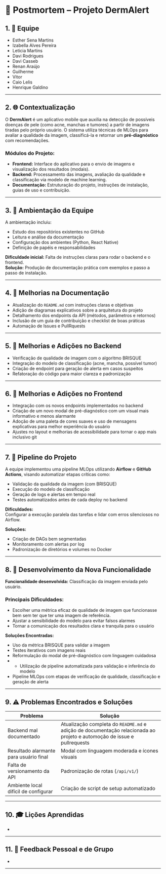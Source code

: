 # 🧠 Postmortem – Projeto DermAlert

## 1. 👥 Equipe

- Esther Sena Martins  
- Izabella Alves Pereira
- Leticia Martins
- Davi Rodrigues
- Davi Casseb
- Renan Araújo
- Guilherme
- Vitor
- Caio Lelis
- Henrique Galdino

---

## 2. 🌐 Contextualização

O **DermAlert** é um aplicativo mobile que auxilia na detecção de possíveis doenças de pele (como acne, manchas e tumores) a partir de imagens tiradas pelo próprio usuário. O sistema utiliza técnicas de MLOps para avaliar a qualidade da imagem, classificá-la e retornar um **pré-diagnóstico** com recomendações.

### Módulos do Projeto:
- **Frontend:** Interface do aplicativo para o envio de imagens e visualização dos resultados (modais).
- **Backend:** Processamento das imagens, avaliação da qualidade e classificação via modelo de machine learning.
- **Documentação:** Estruturação do projeto, instruções de instalação, guias de uso e contribuição.

---

## 3. 🧭 Ambientação da Equipe

A ambientação incluiu:
- Estudo dos repositórios existentes no GitHub
- Leitura e análise da documentação
- Configuração dos ambientes (Python, React Native)
- Definição de papéis e responsabilidades

**Dificuldade inicial:** Falta de instruções claras para rodar o backend e o frontend.  
**Solução:** Produção de documentação prática com exemplos e passo a passo de instalação.

---

## 4. 📄 Melhorias na Documentação

- Atualização do `README.md` com instruções claras e objetivas
- Adição de diagramas explicativos sobre a arquitetura do projeto
- Detalhamento dos endpoints da API (métodos, parâmetros e retornos)
- Inclusão de um guia de contribuição e checklist de boas práticas
- Automação de Issues e PullRquests

---

## 5. 🧠 Melhorias e Adições no Backend

- Verificação de qualidade de imagem com o algoritmo BRISQUE
- Integração do modelo de classificação (acne, mancha, possível tumor)
- Criação de endpoint para geração de alerta em casos suspeitos
- Refatoração do código para maior clareza e padronização

---

## 6. 📱 Melhorias e Adições no Frontend

- Integração com os novos endpoints implementados no backend
- Criação de um novo modal de pré-diagnóstico com um visual mais informativo e menos alarmante
- Adoção de uma paleta de cores suaves e uso de mensagens explicativas para melhor experiência do usuário
- Ajustes no layout e melhorias de acessibilidade para tornar o app mais inclusivo
git 
---
## 7. 🔄 Pipeline do Projeto

A equipe implementou uma pipeline MLOps utilizando **Airflow** e **GitHub Actions**, visando automatizar etapas críticas como:

- Validação da qualidade da imagem (com BRISQUE)
- Execução do modelo de classificação
- Geração de logs e alertas em tempo real
- Testes automatizados antes de cada deploy no backend

**Dificuldades:**  
Configurar a execução paralela das tarefas e lidar com erros silenciosos no Airflow.

**Soluções:**  
- Criação de DAGs bem segmentadas
- Monitoramento com alertas por log
- Padronização de diretórios e volumes no Docker

---

## 8. 🧩 Desenvolvimento da Nova Funcionalidade

**Funcionalidade desenvolvida:** Classificação da imagem enviada pelo usuário.

### Principais Dificuldades:
- Escolher uma métrica eficaz de qualidade de imagem que funcionasse bem sem ter que ter uma imagem de referência.
- Ajustar a sensibilidade do modelo para evitar falsos alarmes
- Tornar a comunicação dos resultados clara e tranquila para o usuário

**Soluções Encontradas:**
- Uso da métrica BRISQUE para validar a imagem
- Testes iterativos com imagens reais
- Reformulação do modal de pré-diagnóstico com linguagem cuidadosa
- - Utilização de pipeline automatizada para validação e inferência do modelo
- Pipeline MLOps com etapas de verificação de qualidade, classificação e geração de alerta


---

## 9. ⚠️ Problemas Encontrados e Soluções

| Problema | Solução |
|---------|---------|
| Backend mal documentado | Atualização completa do `README.md` e adição de documentação relacionada ao projeto e automoção de issue e pullrequests |
| Resultado alarmante para usuário final | Modal com linguagem moderada e ícones visuais |
| Falta de versionamento da API | Padronização de rotas (`/api/v1/`) |
| Ambiente local difícil de configurar | Criação de script de setup automatizado |

---

## 10. 🎓 Lições Aprendidas

- 

---

## 11. 💬 Feedback Pessoal e de Grupo

- 

---
